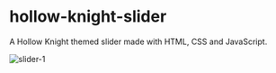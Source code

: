 # hollow-knight-slider
A Hollow Knight themed slider made with HTML, CSS and JavaScript.

![slider-1](https://user-images.githubusercontent.com/110711842/185802850-a0378fec-65bc-4bea-85bd-8e9373cbcbf0.png)
